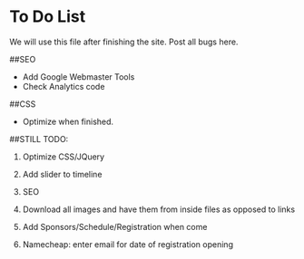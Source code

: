 # To Do List

We will use this file after finishing the site. Post all bugs here.


##SEO
- Add Google Webmaster Tools
- Check Analytics code

##CSS
- Optimize when finished.


##STILL TODO:

1. Optimize CSS/JQuery

2. Add slider to timeline

3. SEO

4. Download all images and have them from inside files as opposed to links

5. Add Sponsors/Schedule/Registration when come

6. Namecheap: enter email for date of registration opening
